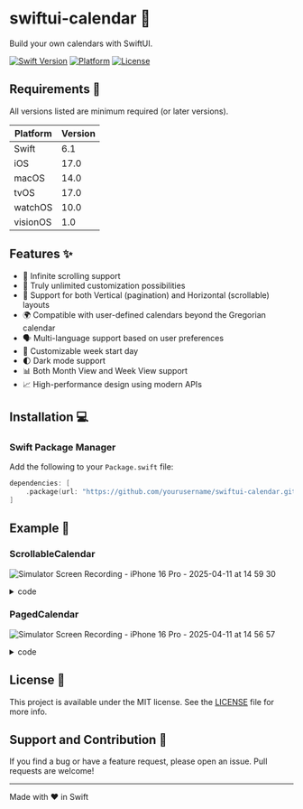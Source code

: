 # swiftui-calendar 📆

Build your own calendars with SwiftUI.

[![Swift Version](https://img.shields.io/badge/Swift-6.1-orange.svg)](https://swift.org)
[![Platform](https://img.shields.io/badge/Platform-iOS%20|%20macOS%20|%20tvOS%20|%20watchOS%20|%20visionOS-lightgrey.svg)](https://developer.apple.com)
[![License](https://img.shields.io/badge/License-MIT-blue.svg)](LICENSE)

## Requirements 🔧

All versions listed are minimum required (or later versions).

| Platform | Version |
| -------- | ------- |
| Swift    | 6.1     |
| iOS      | 17.0    |
| macOS    | 14.0    |
| tvOS     | 17.0    |
| watchOS  | 10.0    |
| visionOS | 1.0     |

## Features ✨

- 🔄 Infinite scrolling support
- 🎨 Truly unlimited customization possibilities
- 📱 Support for both Vertical (pagination) and Horizontal (scrollable) layouts
- 🌍 Compatible with user-defined calendars beyond the Gregorian calendar
- 🗣️ Multi-language support based on user preferences
- 📅 Customizable week start day
- 🌓 Dark mode support
- 📊 Both Month View and Week View support
- 📈 High-performance design using modern APIs

## Installation 💻

### Swift Package Manager

Add the following to your `Package.swift` file:

```swift
dependencies: [
    .package(url: "https://github.com/yourusername/swiftui-calendar.git", from: "1.0.0")
]
```

## Example 📝

### ScrollableCalendar

![Simulator Screen Recording - iPhone 16 Pro - 2025-04-11 at 14 59 30](https://github.com/user-attachments/assets/7e6f6272-57be-46d9-a867-348374704067)


<details>
<summary>code</summary>

```swift
import SwiftUI
import SwiftUICalendar

struct ScrollableCalendar: View {
    @Binding var selectedYearMonth: Date

    var body: some View {
        NavigationStack {
            VStack(spacing: 0) {
                // MARK: Weekday Symbols
                WeekRow { date in
                    Text(date.weekdaySymbol(.veryShort))
                        .font(.system(size: 12, weight: .light))
                        .foregroundStyle(date.isWeekend ? .secondary : .primary)
                }
                .background(.gray.opacity(0.1))

                Divider()

                ScrollableCalendarList(selectedYearMonth: $selectedYearMonth) { yearMonth in
                    VStack(spacing: 4) {
                        // MARK: YearMonth Symbol
                        WeekRow { date in
                            if date.weekday == yearMonth.startOfMonth.weekday {
                                VStack {
                                    Text(yearMonth.formatted(.dateTime.year()))
                                        .font(.system(size: 12, weight: .bold))
                                    Text(yearMonth.formatted(.dateTime.month()))
                                        .font(.system(size: 24, weight: .bold))
                                }
                                .foregroundStyle(
                                    yearMonth.isInSameYearMonth(Date.now) ? .accentColor : Color.primary
                                )
                            } else {
                                Spacer()
                            }
                        }

                        // MARK: Calendar Body
                        WeekList(yearMonth: yearMonth) { date in
                            VStack {
                                Divider()

                                ZStack {
                                    if date.isToday {
                                        Circle()
                                            .frame(width: 24, height: 24)
                                            .foregroundStyle(.tint)
                                    }

                                    Text(date.day, format: .number)
                                        .font(.system(size: 12, weight: date.isToday ? .bold : .light))
                                        .frame(width: 24, height: 24)
                                        .foregroundStyle(
                                            date.isToday
                                                ? .white : date.isWeekend ? .secondary : .primary
                                        )

                                }
                                .frame(maxHeight: .infinity, alignment: .top)
                            }
                            .frame(height: 96)
                            .opacity(date.isInSameYearMonth(yearMonth) ? 1 : 0)
                        }
                    }
                }
            }
            .navigationTitle(selectedYearMonth.monthSymbol(.full))
            .toolbar {
                if !selectedYearMonth.isInSameYearMonth(Date.now) {
                    Button("Today") {
                        withAnimation {
                            selectedYearMonth = Date.now
                        }
                    }
                }
            }
        }
    }
}

#Preview {
    @Previewable @State var selectedYearMonth = Date.now
    ScrollableCalendar(selectedYearMonth: $selectedYearMonth)
}
```

</details>

### PagedCalendar

![Simulator Screen Recording - iPhone 16 Pro - 2025-04-11 at 14 56 57](https://github.com/user-attachments/assets/671b7f39-63b4-4491-a5ad-ddc6738c5d81)

<details>
<summary>code</summary>

```swift
import SwiftUI
import SwiftUICalendar

struct PagedCalendar: View {
    @Binding var selectedYearMonth: Date

    var body: some View {
        NavigationStack {
            PagedCalendarList(selectedYearMonth: $selectedYearMonth) { yearMonth in
                VStack(spacing: 0) {
                    // MARK: Weekday Symbols
                    WeekRow { date in
                        Text(date.weekdaySymbol(.veryShort))
                            .font(.system(size: 12, weight: .light))
                    }

                    // MARK: Calendar Body
                    WeekList(yearMonth: yearMonth) { date in
                        ZStack {
                            if date.isToday {
                                RoundedRectangle(cornerRadius: 8)
                                    .fill(.gray.opacity(0.2))
                            }

                            Text(date.day, format: .number)
                                .padding(4)
                                .font(.system(size: 12, weight: .light))
                                .frame(maxHeight: .infinity, alignment: .top)
                        }
                        .frame(height: 80)
                        .opacity(date.isInSameYearMonth(yearMonth) ? 1 : 0.4)
                    }
                }
                .frame(maxHeight: .infinity, alignment: .top)
                .padding(.horizontal, 8)
            }
            .navigationTitle(selectedYearMonth.monthSymbol(.full))
            .toolbar {
                if !selectedYearMonth.isInSameYearMonth(Date.now) {
                    Button("Today") {
                        withAnimation {
                            selectedYearMonth = Date.now
                        }
                    }
                }
            }
        }
    }
}

#Preview {
    @Previewable @State var selectedYearMonth = Date.now
    PagedCalendar(selectedYearMonth: $selectedYearMonth)
}
```

</details>

## License 📄

This project is available under the MIT license. See the [LICENSE](LICENSE) file for more info.

## Support and Contribution 🤝

If you find a bug or have a feature request, please open an issue. Pull requests are welcome!

---

Made with ❤️ in Swift
